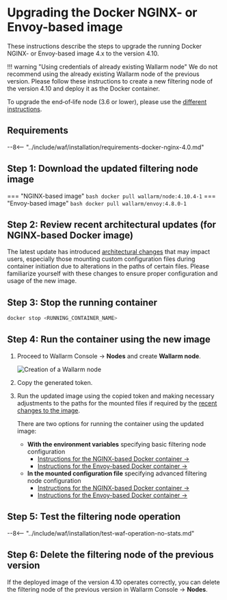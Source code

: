 [waf-mode-instr]:                   ../admin-en/configure-wallarm-mode.md
[blocking-page-instr]:              ../admin-en/configuration-guides/configure-block-page-and-code.md
[logging-instr]:                    ../admin-en/configure-logging.md
[proxy-balancer-instr]:             ../admin-en/using-proxy-or-balancer-en.md
[process-time-limit-instr]:         ../admin-en/configure-parameters-en.md#wallarm_process_time_limit
[allocating-memory-guide]:          ../admin-en/configuration-guides/allocate-resources-for-node.md
[ptrav-attack-docs]:                ../attacks-vulns-list.md#path-traversal
[attacks-in-ui-image]:              ../images/admin-guides/test-attacks-quickstart.png
[nginx-process-time-limit-docs]:    ../admin-en/configure-parameters-en.md#wallarm_process_time_limit
[nginx-process-time-limit-block-docs]:  ../admin-en/configure-parameters-en.md#wallarm_process_time_limit_block
[overlimit-res-rule-docs]:           ../user-guides/rules/configure-overlimit-res-detection.md
[graylist-docs]:                     ../user-guides/ip-lists/overview.md
[waf-mode-instr]:                   ../admin-en/configure-wallarm-mode.md
[envoy-process-time-limit-docs]:    ../admin-en/configuration-guides/envoy/fine-tuning.md#process_time_limit
[envoy-process-time-limit-block-docs]: ../admin-en/configuration-guides/envoy/fine-tuning.md#process_time_limit_block
[ip-lists-docs]:                    ../user-guides/ip-lists/overview.md

# Upgrading the Docker NGINX- or Envoy-based image

These instructions describe the steps to upgrade the running Docker NGINX- or Envoy-based image 4.x to the version 4.10.

!!! warning "Using credentials of already existing Wallarm node"
    We do not recommend using the already existing Wallarm node of the previous version. Please follow these instructions to create a new filtering node of the version 4.10 and deploy it as the Docker container.

To upgrade the end‑of‑life node (3.6 or lower), please use the [different instructions](older-versions/docker-container.md).

## Requirements

--8<-- "../include/waf/installation/requirements-docker-nginx-4.0.md"

## Step 1: Download the updated filtering node image

=== "NGINX-based image"
    ``` bash
    docker pull wallarm/node:4.10.4-1
    ```
=== "Envoy-based image"
    ``` bash
    docker pull wallarm/envoy:4.8.0-1
    ```

## Step 2: Review recent architectural updates (for NGINX-based Docker image)

The latest update has introduced [architectural changes](what-is-new.md#optimized-and-more-secure-nginx-based-docker-image) that may impact users, especially those mounting custom configuration files during container initiation due to alterations in the paths of certain files. Please familiarize yourself with these changes to ensure proper configuration and usage of the new image.

## Step 3: Stop the running container

```bash
docker stop <RUNNING_CONTAINER_NAME>
```

## Step 4: Run the container using the new image

1. Proceed to Wallarm Console → **Nodes** and create **Wallarm node**.

    ![Creation of a Wallarm node](../images/user-guides/nodes/create-wallarm-node-name-specified.png)
1. Copy the generated token.
1. Run the updated image using the copied token and making necessary adjustments to the paths for the mounted files if required by the [recent changes to the image](what-is-new.md#optimized-and-more-secure-nginx-based-docker-image).
    
    There are two options for running the container using the updated image:

    * **With the environment variables** specifying basic filtering node configuration
        * [Instructions for the NGINX-based Docker container →](../admin-en/installation-docker-en.md#run-the-container-passing-the-environment-variables)
        * [Instructions for the Envoy-based Docker container →](../admin-en/installation-guides/envoy/envoy-docker.md#run-the-container-passing-the-environment-variables)
    * **In the mounted configuration file** specifying advanced filtering node configuration
        * [Instructions for the NGINX-based Docker container →](../admin-en/installation-docker-en.md#run-the-container-mounting-the-configuration-file)
        * [Instructions for the Envoy-based Docker container →](../admin-en/installation-guides/envoy/envoy-docker.md#run-the-container-mounting-envoyyaml)

## Step 5: Test the filtering node operation

--8<-- "../include/waf/installation/test-waf-operation-no-stats.md"

## Step 6: Delete the filtering node of the previous version

If the deployed image of the version 4.10 operates correctly, you can delete the filtering node of the previous version in Wallarm Console → **Nodes**.
